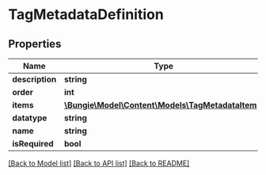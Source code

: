 # TagMetadataDefinition

## Properties
Name | Type | Description | Notes
------------ | ------------- | ------------- | -------------
**description** | **string** |  | [optional] 
**order** | **int** |  | [optional] 
**items** | [**\Bungie\Model\Content\Models\TagMetadataItem[]**](TagMetadataItem.md) |  | [optional] 
**datatype** | **string** |  | [optional] 
**name** | **string** |  | [optional] 
**isRequired** | **bool** |  | [optional] 

[[Back to Model list]](../README.md#documentation-for-models) [[Back to API list]](../README.md#documentation-for-api-endpoints) [[Back to README]](../README.md)


